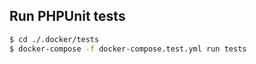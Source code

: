 
## Run PHPUnit tests

```sh
$ cd ./.docker/tests
$ docker-compose -f docker-compose.test.yml run tests
```
